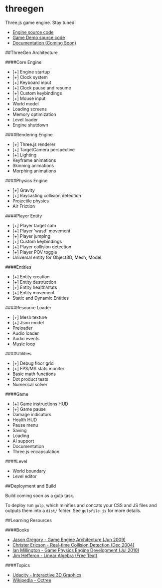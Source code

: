 threegen
========

Three.js game engine. Stay tuned!

* [Engine source code](https://github.com/codenameyau/threegen/tree/master/app/assets/js/lib/engine)
* [Game Demo source code](https://github.com/codenameyau/threegen/tree/master/app/assets/js/game)
* [Documentation (Coming Soon)](https://github.com/codenameyau/threegen/wiki)


##ThreeGen Architecture

####Core Engine
* [+] Engine startup
* [+] Clock system
* [+] Keyboard input
* [+] Clock pause and resume
* [+] Custom keybindings
* [+] Mouse input
* World model
* Loading screens
* Memory optimization
* Level loader
* Engine shutdown

####Rendering Engine
* [+] Three.js renderer
* [+] TargetCamera perspective
* [+] Lighting
* Keyframe animations
* Skinning animations
* Morphing animations

####Physics Engine
* [+] Gravity
* [+] Raycasting collision detection
* Projectile physics
* Air Friction

####Player Entity
* [+] Player target cam
* [+] Player 'wasd' movement
* [+] Player jumping
* [+] Custom keybindings
* [+] Player collision detection
* [+] Player POV toggle
* Universal entity for Object3D, Mesh, Model

####Entities
* [+] Entity creation
* [+] Entity destruction
* [+] Entity health/stats
* [+] Entity movement
* Static and Dynamic Entities

####Resource Loader
* [+] Mesh texture
* [+] Json model
* Preloader
* Audio loader
* Audio events
* Music loop

####Utilities
* [+] Debug floor grid
* [+] FPS/MS stats moniter
* Basic math functions
* Dot product tests
* Numerical solver

####Game
* [+] Game instructions HUD
* [+] Game pause
* Damage indicators
* Health HUD
* Pause menu
* Saving
* Loading
* AI support
* Documentation
* Three.js encapsulation

####Level
* World boundary
* Level editor


##Deployment and Build

Build coming soon as a gulp task.

To deploy run `gulp`, which minifies and concats your CSS and JS files
and outputs them into a `dist/` folder. See `gulpfile.js` for more details.


##Learning Resources

####Books
* [Jason Gregory - Game Engine Architecture (Jun 2009)](http://www.gameenginebook.com/index.html)
* [Christer Ericson - Real-time Collision Detection (Dec 2004)](http://realtimecollisiondetection.net/)
* [Ian Millington - Game Physics Engine Development (Jul 2010)](http://procyclone.com/)
* [Jim Hefferon - Linear Algebra (Free Text)](http://joshua.smcvt.edu/linearalgebra/)

####Topics
* [Udacity - Interactive 3D Graphics](https://www.udacity.com/course/cs291)
* [Wikipedia - Octree](https://en.wikipedia.org/wiki/Octree)

